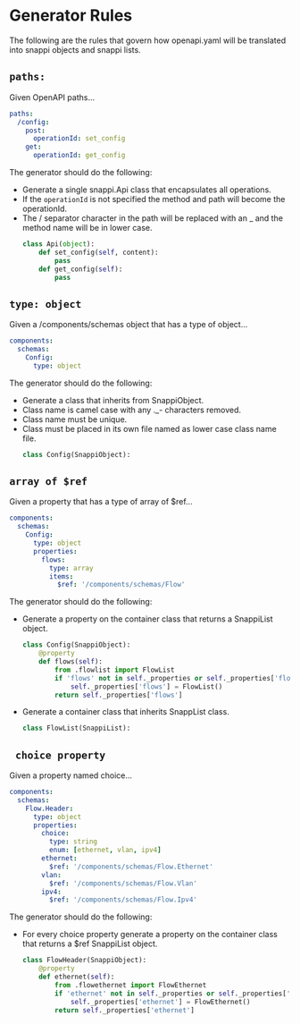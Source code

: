 # Generator Rules
The following are the rules that govern how openapi.yaml will 
be translated into snappi objects and snappi lists.

## `paths:`
Given OpenAPI paths...
```yaml
paths:
  /config:
    post:
      operationId: set_config
    get:
      operationId: get_config
```
The generator should do the following:
- Generate a single snappi.Api class that encapsulates all operations.
- If the `operationId` is not specified the method and path will become the operationId.
- The / separator character in the path will be replaced with an _ and the method name
will be in lower case.
    ```python
    class Api(object):
        def set_config(self, content):
            pass
        def get_config(self):
            pass
    ```

## `type: object`
Given a /components/schemas object that has a type of object...
```yaml
components:
  schemas:
    Config:
      type: object
```
The generator should do the following:
- Generate a class that inherits from SnappiObject.
- Class name is camel case with any ._- characters removed.
- Class name must be unique.
- Class must be placed in its own file named as lower case class name file.
    ```python
    class Config(SnappiObject):
    ```

## `array of $ref`
Given a property that has a type of array of $ref...
```yaml
components:
  schemas:
    Config:
      type: object
      properties:
        flows:
          type: array
          items:
            $ref: '/components/schemas/Flow'
```
The generator should do the following:
- Generate a property on the container class that returns a SnappiList object.
    ```python
    class Config(SnappiObject):
        @property
        def flows(self):
            from .flowlist import FlowList
            if 'flows' not in self._properties or self._properties['flows'] is None:
                self._properties['flows'] = FlowList()
            return self._properties['flows']
    ```
- Generate a container class that inherits SnappList class.
    ```python
    class FlowList(SnappiList):
    ```


## ` choice property`
Given a property named choice... 
```yaml
components:
  schemas:
    Flow.Header:
      type: object
      properties:
        choice:
          type: string
          enum: [ethernet, vlan, ipv4]
        ethernet:
          $ref: '/components/schemas/Flow.Ethernet'
        vlan:
          $ref: '/components/schemas/Flow.Vlan'
        ipv4:
          $ref: '/components/schemas/Flow.Ipv4'
```
The generator should do the following:
- For every choice property generate a property on the container class 
that returns a $ref SnappiList object.
    ```python
    class FlowHeader(SnappiObject):
        @property
        def ethernet(self):
            from .flowethernet import FlowEthernet
            if 'ethernet' not in self._properties or self._properties['ethernet'] is None:
                self._properties['ethernet'] = FlowEthernet()
            return self._properties['ethernet']
    ```




